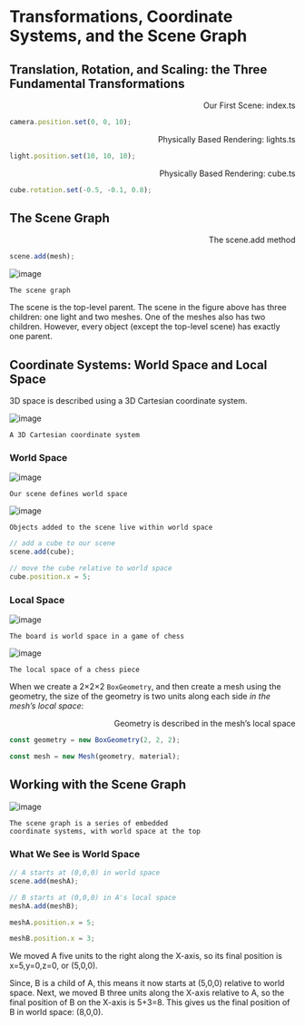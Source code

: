 # Transformations, Coordinate Systems, and the Scene Graph

## Translation, Rotation, and Scaling: the Three Fundamental Transformations

<div align="right">Our First Scene: index.ts</div>

```ts
camera.position.set(0, 0, 10);
```

<div align="right">Physically Based Rendering: lights.ts</div>

```ts
light.position.set(10, 10, 10);
```

<div align="right">Physically Based Rendering: cube.ts</div>

```ts
cube.rotation.set(-0.5, -0.1, 0.8);
```

## The Scene Graph

<div align="right">The scene.add method</div>

```ts
scene.add(mesh);
```

![image](<https://discoverthreejs.com/images/first-steps/scene_graph.svg>)

```text
The scene graph
```

The scene is the top-level parent. The scene in the figure above has three children: one light and two meshes. One of the meshes also has two children. However, every object (except the top-level scene) has exactly one parent.

## Coordinate Systems: World Space and Local Space

3D space is described using a 3D Cartesian coordinate system.

![image](<https://discoverthreejs.com/images/first-steps/coordinate_system_simple.svg>)

```text
A 3D Cartesian coordinate system
```

### World Space

![image](<https://discoverthreejs.com/images/first-steps/coordinate_system.svg>)

```text
Our scene defines world space
```

![image](<https://discoverthreejs.com/images/first-steps/world_space_scene_graph.svg>)

```text
Objects added to the scene live within world space
```

```js
// add a cube to our scene
scene.add(cube);

// move the cube relative to world space
cube.position.x = 5;
```

### Local Space

![image](<https://discoverthreejs.com/images/first-steps/chessboard.svg>)

```text
The board is world space in a game of chess
```

![image](<https://discoverthreejs.com/images/first-steps/knight.svg>)

```text
The local space of a chess piece
```

When we create a 2×2×2 `BoxGeometry`, and then create a mesh using the geometry, the size of the geometry is two units along each side *in the mesh’s local space*:

<div align="right">Geometry is described in the mesh’s local space</div>

```js
const geometry = new BoxGeometry(2, 2, 2);

const mesh = new Mesh(geometry, material);
```

## Working with the Scene Graph

![image](<https://discoverthreejs.com/images/first-steps/local_space_scene_graph.svg>)

```text
The scene graph is a series of embedded
coordinate systems, with world space at the top
```

### What We See is World Space

```js
// A starts at (0,0,0) in world space
scene.add(meshA);

// B starts at (0,0,0) in A's local space
meshA.add(meshB);

meshA.position.x = 5;

meshB.position.x = 3;
```

We moved A five units to the right along the X-axis, so its final position is x=5,y=0,z=0, or (5,0,0).

Since, B is a child of A, this means it now starts at (5,0,0) relative to world space. Next, we moved B three units along the X-axis relative to A, so the final position of B on the X-axis is 5+3=8. This gives us the final position of B in world space: (8,0,0).
